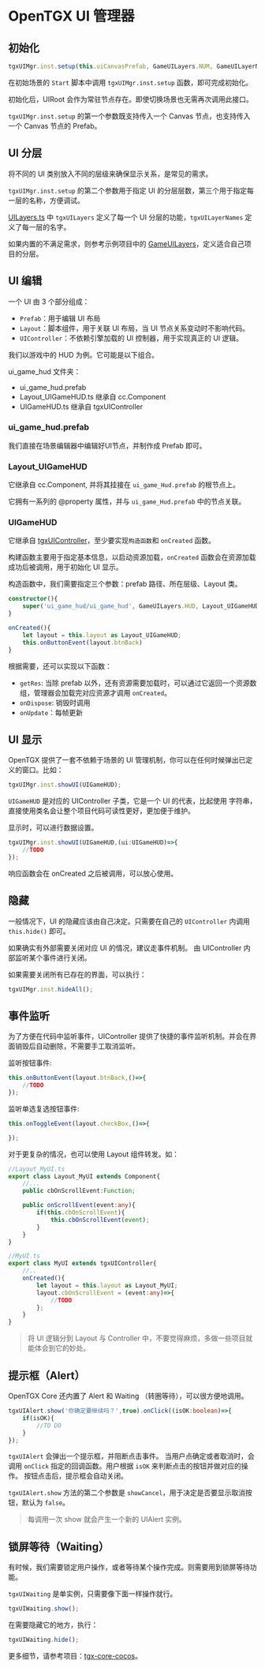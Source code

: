 # OpenTGX UI 管理器

## 初始化

```ts
tgxUIMgr.inst.setup(this.uiCanvasPrefab, GameUILayers.NUM, GameUILayerNames);
```

在初始场景的 `Start` 脚本中调用 `tgxUIMgr.inst.setup` 函数，即可完成初始化。

初始化后，UIRoot 会作为常驻节点存在。即使切换场景也无需再次调用此接口。

`tgxUIMgr.inst.setup` 的第一个参数既支持传入一个 Canvas 节点，也支持传入一个 Canvas 节点的 Prefab。

## UI 分层

将不同的 UI 类别放入不同的层级来确保显示关系，是常见的需求。

`tgxUIMgr.inst.setup` 的第二个参数用于指定 UI 的分层层数，第三个用于指定每一层的名称，方便调试。

[UILayers.ts](https://github.com/MrKylinGithub/OpenTGX/blob/main/tgx-core-cocos/assets/core_tgx/easy_ui_framework/UILayers.ts) 中 `tgxUILayers` 定义了每一个 UI 分层的功能，`tgxUILayerNames` 定义了每一层的名字。

如果内置的不满足需求，则参考示例项目中的 [GameUILayers](https://github.com/MrKylinGithub/OpenTGX/blob/main/tgx-core-cocos/assets/scripts/GameUILayers.ts)，定义适合自己项目的分层。

## UI 编辑

一个 UI 由 3 个部分组成：

- `Prefab`：用于编辑 UI 布局
- `Layout`：脚本组件，用于关联 UI 布局，当 UI 节点关系变动时不影响代码。
- `UIController`：不依赖引擎加载的 UI 控制器，用于实现真正的 UI 逻辑。

我们以游戏中的 HUD 为例。它可能是以下组合。

ui_game_hud 文件夹：

- ui_game_hud.prefab
- Layout_UIGameHUD.ts 继承自 cc.Component
- UIGameHUD.ts 继承自 tgxUIController

### ui_game_hud.prefab

我们直接在场景编辑器中编辑好UI节点，并制作成 Prefab 即可。

### Layout_UIGameHUD

它继承自 cc.Component, 并将其挂接在 `ui_game_Hud.prefab` 的根节点上。

它拥有一系列的 @property 属性，并与 `ui_game_Hud.prefab` 中的节点关联。

### UIGameHUD

它继承自 [tgxUIController](https://github.com/MrKylinGithub/OpenTGX/blob/main/tgx-core-cocos/assets/core_tgx/easy_ui_framework/UIController.ts)，至少要实现`构造函数`和 `onCreated` 函数。

构建函数主要用于指定基本信息，以启动资源加载，`onCreated` 函数会在资源加载成功后被调用，用于初始化 UI 显示。

构造函数中，我们需要指定三个参数：prefab 路径、所在层级、Layout 类。

```ts
constructor(){
    super('ui_game_hud/ui_game_hud', GameUILayers.HUD, Layout_UIGameHUD);
}

onCreated(){
    let layout = this.layout as Layout_UIGameHUD;
    this.onButtonEvent(layout.btnBack)
}
```

根据需要，还可以实现以下函数：

- `getRes`: 当除 prefab 以外，还有资源需要加载时，可以通过它返回一个资源数组，管理器会加载完对应资源才调用 `onCreated`。
- `onDispose`: 销毁时调用
- `onUpdate`：每帧更新  

## UI 显示

OpenTGX 提供了一套不依赖于场景的 UI 管理机制，你可以在任何时候弹出已定义的窗口。比如：

```ts
tgxUIMgr.inst.showUI(UIGameHUD);
```

`UIGameHUD` 是对应的 UIController 子类，它是一个 UI 的代表，比起使用 字符串，直接使用类名会让整个项目代码可读性更好，更加便于维护。

显示时，可以进行数据设置。

```ts
tgxUIMgr.inst.showUI(UIGameHUD,(ui:UIGameHUD)=>{
    //TODO
});
```

响应函数会在 onCreated 之后被调用，可以放心使用。

## 隐藏

一般情况下，UI 的隐藏应该由自己决定。只需要在自己的 `UIController` 内调用 `this.hide()` 即可。

如果确实有外部需要关闭对应 UI 的情况，建议走事件机制。 由 UIController 内部监听某个事件进行关闭。

如果需要关闭所有已存在的界面，可以执行：

```ts
tgxUIMgr.inst.hideAll();
```

## 事件监听

为了方便在代码中监听事件，UIController 提供了快捷的事件监听机制。并会在界面销毁后自动删除，不需要手工取消监听。

监听按钮事件:

```ts
this.onButtonEvent(layout.btnBack,()=>{
    //TODO
});
```

监听单选复选按钮事件:

```ts
this.onToggleEvent(layout.checkBox,()=>{

});
```

对于更复杂的情况，也可以使用 Layout 组件转发。如：

```ts
//Layout_MyUI.ts
export class Layout_MyUI extends Component{
    //...
    public cbOnScrollEvent:Function;

    public onScrollEvent(event:any){
        if(this.cbOnScrollEvent){
            this.cbOnScrollEvent(event);
        }
    }
}

//MyUI.ts
export class MyUI extends tgxUIController{
    //..
    onCreated(){
        let layout = this.layout as Layout_MyUI;
        layout.cbOnScrollEvent = (event:any)=>{
            //TODO
        };
    }
}
```

> 将 UI 逻辑分到 Layout 与 Controller 中，不要觉得麻烦，多做一些项目就能体会到它的妙处。

## 提示框（Alert）

OpenTGX Core 还内置了 Alert 和 Waiting （转圈等待），可以很方便地调用。

```ts
tgxUIAlert.show('你确定要继续吗？',true).onClick((isOK:boolean)=>{
    if(isOK){
        //TO DO
    }
});
```

`tgxUIAlert` 会弹出一个提示框，并阻断点击事件。 当用户点确定或者取消时，会调用 `onClick` 指定的回调函数。用户根据 `isOK` 来判断点击的按钮并做对应的操作。 按钮点击后，提示框会自动关闭。 

`tgxUIAlert.show` 方法的第二个参数是 `showCancel`，用于决定是否要显示取消按钮，默认为 `false`。

> 每调用一次 show 就会产生一个新的 UIAlert 实例。

## 锁屏等待（Waiting）

有时候，我们需要锁定用户操作，或者等待某个操作完成。则需要用到锁屏等待功能。

`tgxUIWaiting` 是单实例，只需要像下面一样操作就行。

```ts
tgxUIWaiting.show();
```

在需要隐藏它的地方，执行：

```ts
tgxUIWaiting.hide();
```

更多细节，请参考项目：[tgx-core-cocos](https://github.com/MrKylinGithub/OpenTGX/tree/main/tgx-core-cocos)。
